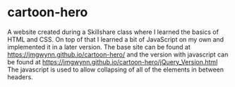 # cartoon-hero
A website created during a Skillshare class where I learned the basics of HTML and CSS. On top of that I learned a bit of JavaScript on my own and implemented it in a later version. The base site can be found at https://jmgwynn.github.io/cartoon-hero/ and the version with javascript can be found at https://jmgwynn.github.io/cartoon-hero/jQuery_Version.html The javascript is used to allow collapsing of all of the elements in between headers.
